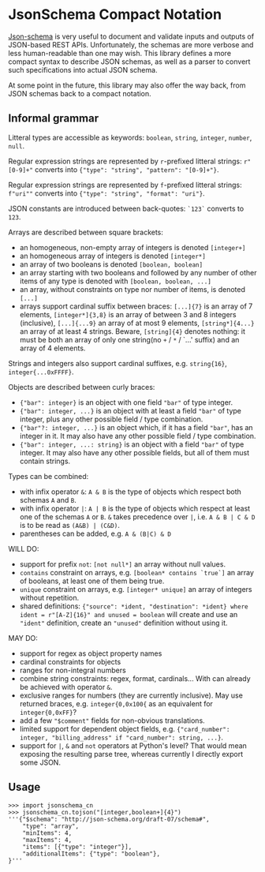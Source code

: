 JsonSchema Compact Notation
===========================

[Json-schema]() is very useful to document and validate inputs and outputs of JSON-based
REST APIs. Unfortunately, the schemas are more verbose and less human-readable than one
may wish. This library defines a more compact syntax to describe JSON schemas, as well
as a parser to convert such specifications into actual JSON schema.

At some point in the future, this library may also offer the way back, from JSON schemas
back to a compact notation.

Informal grammar
----------------

Litteral types are accessible as keywords: `boolean`, `string`,
`integer`, `number`, `null`.

Regular expression strings are represented by `r`-prefixed litteral
strings: `r"[0-9]+"` converts into `{"type": "string", "pattern":
"[0-9]+"}`.

Regular expression strings are represented by `f`-prefixed litteral
strings: `f"uri""` converts into `{"type": "string", "format":
"uri"}`.

JSON constants are introduced between back-quotes: `` `123` `` converts
to `123`.

Arrays are described between square brackets:

* an homogeneous, non-empty array of integers is denoted `[integer+]`
* an homogeneous array of integers is denoted `[integer*]`
* an array of two booleans is denoted `[boolean, boolean]`
* an array starting with two booleans and followed by any number
  of other items of any type is denoted with `[boolean, boolean, ...]`
* an array, without constraints on type nor number of items, is
  denoted `[...]`
* arrays support cardinal suffix between braces: `[...]{7}` is an
  array of 7 elements, `[integer*]{3,8}` is an array of between 3 and
  8 integers (inclusive), `[...]{...9}` an array of at most 9
  elements, `[string*]{4...}` an array of at least 4 strings. Beware,
  `[string]{4}` denotes nothing: it must be both an array of only one
  string(no `+` / `*` / `...' suffix) and an array of 4 elements.

Strings and integers also support cardinal suffixes, e.g. `string{16}`,
`integer{...0xFFFF}`.

Objects are described between curly braces:

* `{"bar": integer}` is an object with one field `"bar"` of type
  integer.
* `{"bar": integer, ...}` is an object with at least a field `"bar"`
  of type integer, plus any other possible field / type combination.
* `{"bar"?: integer, ...}` is an object which, if it has a field
  `"bar"`, has an integer in it. It may also have any other possible
  field / type combination.
* `{"bar": integer, ...: string}` is an object with a field
  `"bar"` of type integer. It may also have any other possible
  fields, but all of them must contain strings.

Types can be combined:

* with infix operator `&`: `A & B` is the type of objects which
  respect both schemas `A` and `B`.
* with infix operator `|`: `A | B` is the type of objects which
  respect at least one of the schemas `A` or `B`. `&` takes precedence
  over `|`, i.e. `A & B | C & D` is to be read as `(A&B) | (C&D)`.
* parentheses can be added, e.g. `A & (B|C) & D`

WILL DO:

* support for prefix `not`: `[not null*]` an array without null values.
* `contains` constraint on arrays, e.g. ``[boolean* contains `true`]``
  an array of booleans, at least one of them being true.
* `unique` constraint on arrays, e.g. `[integer* unique]` an array of integers
  without repetition.
* shared definitions: `{"source": *ident, "destination": *ident} where
  ident = r"[A-Z]{16}" and unused = boolean` will create and use an
  `"ident"` definition, create an `"unused"` definition without using it.

MAY DO:

* support for regex as object property names
* cardinal constraints for objects
* ranges for non-integral numbers
* combine string constraints: regex, format, cardinals... With can
  already be achieved with operator `&`.
* exclusive ranges for numbers (they are currently inclusive). May use
  returned braces, e.g. `integer{0,0x100{` as an equivalent for
  `integer{0,0xFF}`?
* add a few `"$comment"` fields for non-obvious translations.
* limited support for dependent object fields, e.g.  `{"card_number":
  integer, "billing_address" if "card_number": string, ...}`.
* support for `|`, `&` and `not` operators at Python's level? That would mean
  exposing the resulting parse tree, whereas currently I directly export some
  JSON.

Usage
-----

    >>> import jsonschema_cn
    >>> jsonschema_cn.tojson("[integer,boolean+]{4}")
    '''{"$schema": "http://json-schema.org/draft-07/schema#",
        "type": "array",
        "minItems": 4,
        "maxItems": 4,
        "items": [{"type": "integer"}],
        "additionalItems": {"type": "boolean"},
    }'''
